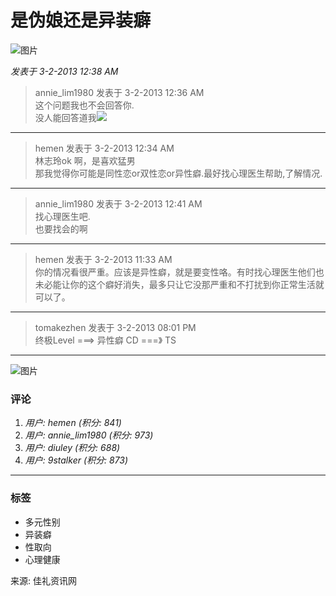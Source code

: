 # 是伪娘还是异装癖

![图片](https://www.facebook.com/tr?id=1412622982149107&ev=PageView&noscript=1)

_发表于 3-2-2013 12:38 AM_

> annie_lim1980 发表于 3-2-2013 12:36 AM  
>  这个问题我也不会回答你.  
>  没人能回答道我![](https://static/image/smiley/default/cry.gif)

---

> hemen 发表于 3-2-2013 12:34 AM  
>  林志玲ok 啊，是喜欢猛男  
>  那我觉得你可能是同性恋or双性恋or异性癖.最好找心理医生帮助,了解情况.

---

> annie_lim1980 发表于 3-2-2013 12:41 AM  
>  找心理医生吧.  
>  也要找会的啊

---

> hemen 发表于 3-2-2013 11:33 AM  
>  你的情况看很严重。应该是异性癖，就是要变性咯。有时找心理医生他们也未必能让你的这个癖好消失，最多只让它没那严重和不打扰到你正常生活就可以了。

---

> tomakezhen 发表于 3-2-2013 08:01 PM  
>  终极Level ===> 异性癖 CD ===》 TS

---

![图片](https://static/image/common/hot_3.gif)

### 评论

1. _用户: hemen (积分: 841)_
2. _用户: annie_lim1980 (积分: 973)_
3. _用户: diuley (积分: 688)_
4. _用户: 9stalker (积分: 873)_ 

---

### 标签
- 多元性别
- 异装癖
- 性取向
- 心理健康

来源: 佳礼资讯网
